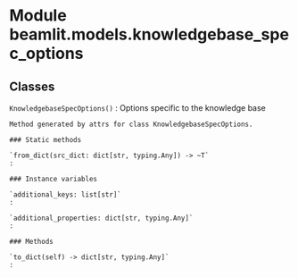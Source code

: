Module beamlit.models.knowledgebase_spec_options
================================================

Classes
-------

`KnowledgebaseSpecOptions()`
:   Options specific to the knowledge base
    
    Method generated by attrs for class KnowledgebaseSpecOptions.

    ### Static methods

    `from_dict(src_dict: dict[str, typing.Any]) ‑> ~T`
    :

    ### Instance variables

    `additional_keys: list[str]`
    :

    `additional_properties: dict[str, typing.Any]`
    :

    ### Methods

    `to_dict(self) ‑> dict[str, typing.Any]`
    :